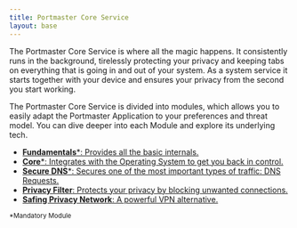 ```yaml
---
title: Portmaster Core Service
layout: base
---
```


The Portmaster Core Service is where all the magic happens.
It consistently runs in the background, tirelessly protecting your privacy and keeping tabs on everything that is going in and out of your system.
As a system service it starts together with your device and ensures your privacy from the second you start working.

The Portmaster Core Service is divided into modules, which allows you to easily adapt the Portmaster Application to your preferences and threat model. You can dive deeper into each Module and explore its underlying tech.

- [**Fundamentals**\*: Provides all the basic internals.](../core-service/fundamentals/)
- [**Core**\*: Integrates with the Operating System to get you back in control.](../core-service/core/)
- [**Secure DNS**\*: Secures one of the most important types of traffic: DNS Requests.](../core-service/secure-dns/)
- [**Privacy Filter**: Protects your privacy by blocking unwanted connections.](../core-service/privacy-filter/)
- [**Safing Privacy Network**: A powerful VPN alternative.](../core-service/spn/)

<small>\*Mandatory Module</small>
